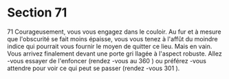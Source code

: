 # Section 71

71
Courageusement, vous vous engagez dans le couloir. Au fur et à
mesure que l'obscurité se fait moins épaisse, vous vous tenez à
l'affût du moindre indice qui pourrait vous fournir le moyen de
quitter ce lieu. Mais en vain. Vous arrivez finalement devant une
porte gri llagée à l'aspect robuste. Allez -vous essayer de l'enfoncer
(rendez -vous au 360 ) ou préférez -vous attendre pour voir ce qui
peut se passer (rendez -vous  301 ).